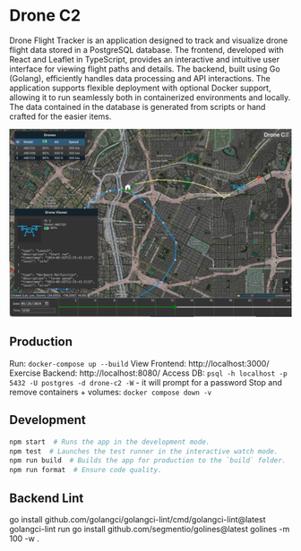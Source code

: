 # Drone C2

Drone Flight Tracker is an application designed to track and visualize drone flight
data stored in a PostgreSQL database. The frontend, developed with React and Leaflet
in TypeScript, provides an interactive and intuitive user interface for viewing flight
paths and details. The backend, built using Go (Golang), efficiently handles data
processing and API interactions. The application supports flexible deployment with
optional Docker support, allowing it to run seamlessly both in containerized
environments and locally. The data contained in the database is generated from
scripts or hand crafted for the easier items.

![Example pic](./example_pic.jpg)

## Production

Run: `docker-compose up --build`
View Frontend: http://localhost:3000/
Exercise Backend: http://localhost:8080/
Access DB: `psql -h localhost -p 5432 -U postgres -d drone-c2 -W` - it will prompt for a password
Stop and remove containers + volumes: `docker compose down -v`

## Development

```sh
npm start  # Runs the app in the development mode.
npm test  # Launches the test runner in the interactive watch mode.
npm run build  # Builds the app for production to the `build` folder.
npm run format  # Ensure code quality.
```

## Backend Lint

go install github.com/golangci/golangci-lint/cmd/golangci-lint@latest
golangci-lint run
go install github.com/segmentio/golines@latest
golines -m 100 -w .
